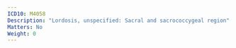 ```yaml
---
ICD10: M4058
Description: "Lordosis, unspecified: Sacral and sacrococcygeal region"
Matters: No
Weight: 0
---
```



